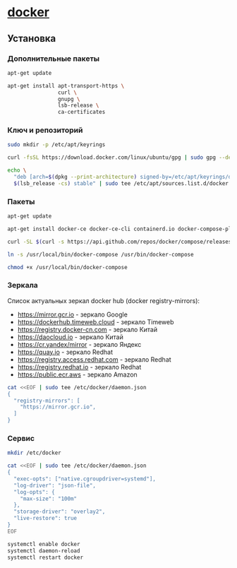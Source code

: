# [docker](https://docs.docker.com/engine/install/ubuntu/)

## Установка

### Дополнительные пакеты

```bash
apt-get update
```

```bash
apt-get install apt-transport-https \
                curl \
                gnupg \
                lsb-release \
                ca-certificates
```

### Ключ и репозиторий

```bash
sudo mkdir -p /etc/apt/keyrings

curl -fsSL https://download.docker.com/linux/ubuntu/gpg | sudo gpg --dearmor -o /etc/apt/keyrings/docker.gpg
```

```bash
echo \
  "deb [arch=$(dpkg --print-architecture) signed-by=/etc/apt/keyrings/docker.gpg] https://download.docker.com/linux/ubuntu \
  $(lsb_release -cs) stable" | sudo tee /etc/apt/sources.list.d/docker.list > /dev/null
```

### Пакеты

```bash
apt-get update
```

```bash
apt-get install docker-ce docker-ce-cli containerd.io docker-compose-plugin

curl -SL $(curl -s https://api.github.com/repos/docker/compose/releases/latest | grep browser_download_url | grep linux-x86_64 | cut -d '"' -f 4 | head -n 1) -o /usr/local/bin/docker-compose

ln -s /usr/local/bin/docker-compose /usr/bin/docker-compose

chmod +x /usr/local/bin/docker-compose
```

### Зеркала

Список актуальных зеркал docker hub (docker registry-mirrors):
* https://mirror.gcr.io - зеркало Google
* https://dockerhub.timeweb.cloud - зеркало Timeweb
* https://registry.docker-cn.com - зеркало Китай
* https://daocloud.io - зеркало Китай
* https://cr.yandex/mirror - зеркало Яндекс
* https://quay.io - зеркало Redhat
* https://registry.access.redhat.com - зеркало Redhat
* https://registry.redhat.io - зеркало Redhat
* https://public.ecr.aws - зеркало Amazon


```bash
cat <<EOF | sudo tee /etc/docker/daemon.json
{
  "registry-mirrors": [
    "https://mirror.gcr.io",
  ]
}
```

### Сервис

```bash
mkdir /etc/docker

cat <<EOF | sudo tee /etc/docker/daemon.json
{
  "exec-opts": ["native.cgroupdriver=systemd"],
  "log-driver": "json-file",
  "log-opts": {
    "max-size": "100m"
  },
  "storage-driver": "overlay2",
  "live-restore": true
}
EOF
```

```bash
systemctl enable docker
systemctl daemon-reload
systemctl restart docker
```
